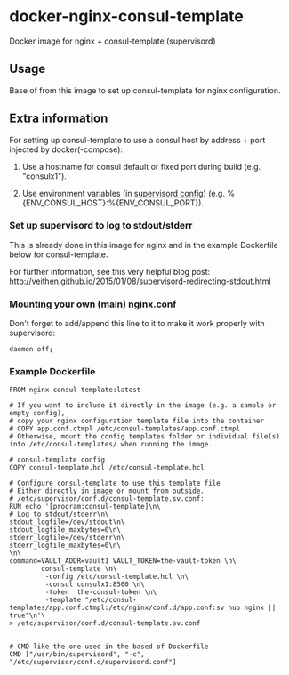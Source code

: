 # docker-nginx-consul-template
Docker image for nginx + consul-template (supervisord)

Usage
-----
Base of from this image to set up consul-template for nginx configuration.


Extra information
-----------------
For setting up consul-template to use a consul host by address + port injected by docker(-compose):

1. Use a hostname for consul default or fixed port during build (e.g. "consulx1").

2. Use environment variables (in [supervisord config](http://supervisord.org/configuration.html#environment-variables)) (e.g. %{ENV_CONSUL_HOST}:%{ENV_CONSUL_PORT}).

### Set up supervisord to log to stdout/stderr
This is already done in this image for nginx and in the example Dockerfile below for consul-template.


For further information, see this very helpful blog post:
http://veithen.github.io/2015/01/08/supervisord-redirecting-stdout.html

### Mounting your own (main) nginx.conf
Don't forget to add/append this line to it to make it work properly with supervisord:
````
daemon off;
````


### Example Dockerfile
````
FROM nginx-consul-template:latest

# If you want to include it directly in the image (e.g. a sample or empty config),
# copy your nginx configuration template file into the container
# COPY app.conf.ctmpl /etc/consul-templates/app.conf.ctmpl
# Otherwise, mount the config templates folder or individual file(s) into /etc/consul-templates/ when running the image.

# consul-template config
COPY consul-template.hcl /etc/consul-template.hcl

# Configure consul-template to use this template file
# Either directly in image or mount from outside.
# /etc/supervisor/conf.d/consul-template.sv.conf:
RUN echo '[program:consul-template]\n\
# Log to stdout/stderr\n\
stdout_logfile=/dev/stdout\n\
stdout_logfile_maxbytes=0\n\
stderr_logfile=/dev/stderr\n\
stderr_logfile_maxbytes=0\n\
\n\
command=VAULT_ADDR=vault1 VAULT_TOKEN=the-vault-token \n\
        consul-template \n\
         -config /etc/consul-template.hcl \n\
         -consul consulx1:8500 \n\
         -token  the-consul-token \n\
         -template "/etc/consul-templates/app.conf.ctmpl:/etc/nginx/conf.d/app.conf:sv hup nginx || true"\n'\
> /etc/supervisor/conf.d/consul-template.sv.conf


# CMD like the one used in the based of Dockerfile
CMD ["/usr/bin/supervisord", "-c", "/etc/supervisor/conf.d/supervisord.conf"]
````
